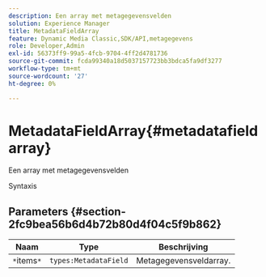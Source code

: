 ```yaml
---
description: Een array met metagegevensvelden
solution: Experience Manager
title: MetadataFieldArray
feature: Dynamic Media Classic,SDK/API,metagegevens
role: Developer,Admin
exl-id: 56373ff9-99a5-4fcb-9704-4ff2d4781736
source-git-commit: fcda99340a18d5037157723bb3bdca5fa9df3277
workflow-type: tm+mt
source-wordcount: '27'
ht-degree: 0%

---
```


# MetadataFieldArray{#metadatafieldarray}

Een array met metagegevensvelden

Syntaxis

## Parameters {#section-2fc9bea56b6d4b72b80d4f04c5f9b862}

| Naam | Type | Beschrijving |
|---|---|---|
| `*`items`*` | `types:MetadataField` | Metagegevensveldarray. |
